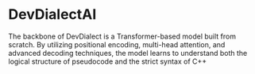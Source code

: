 # DevDialectAI
The backbone of DevDialect is a Transformer-based model built from scratch. By utilizing positional encoding, multi-head attention, and advanced decoding techniques, the model learns to understand both the logical structure of pseudocode and the strict syntax of C++
